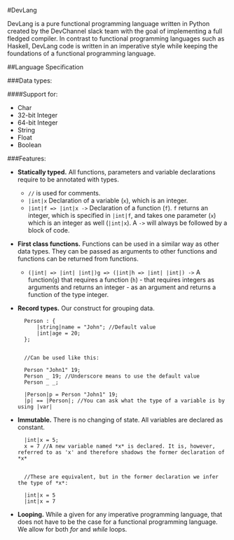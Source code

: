 #DevLang

DevLang is a pure functional programming language written in Python created by the DevChannel slack team with the goal of implementing a full fledged compiler. In contrast to functional programming languages such as Haskell, DevLang code is written in an imperative style while keeping the foundations of a functional programming language.

##Language Specification

###Data types:

####Support for:

* Char
* 32-bit Integer
* 64-bit Integer
* String
* Float
* Boolean

###Features:

- **Statically typed.** All functions, parameters and variable declarations require to be annotated with types.
    + `//` is used for comments.
    + `|int|x` Declaration of a variable (`x`), which is an integer.
    + `|int|f => |int|x ->` Declaration of a function (`f`). `f` returns an integer, which is specified in `|int|f`, and takes one parameter (`x`) which is an integer as well (`|int|x`). A `->` will always be followed by a block of code.
- **First class functions.** Functions can be used in a similar way as other data types. They can be passed as arguments to other functions and functions can be returned from functions.
    + `(|int| => |int| |int|)g => (|int|h => |int| |int|) ->` A function(`g`) that requires a function (`h`) - that requires integers as arguments and returns an integer - as an argument and returns a function of the type integer.
- **Record types.** Our construct for grouping data.

        Person : {
            |string|name = "John"; //Default value
            |int|age = 20;
        };


        //Can be used like this:

        Person "John1" 19;
        Person _ 19; //Underscore means to use the default value
        Person _ _;

        |Person|p = Person "John1" 19;
        |p| == |Person|; //You can ask what the type of a variable is by using |var|
- **Immutable.** There is no changing of state. All variables are declared as constant.

        |int|x = 5;
        x = 7 //A new variable named *x* is declared. It is, however, referred to as 'x' and therefore shadows the former declaration of *x*


        //These are equivalent, but in the former declaration we infer the type of *x*:

        |int|x = 5
        |int|x = 7

- **Looping.** While a given for any imperative programming language, that does not have to be the case for a functional programming language. We allow for both *for* and *while* loops.
